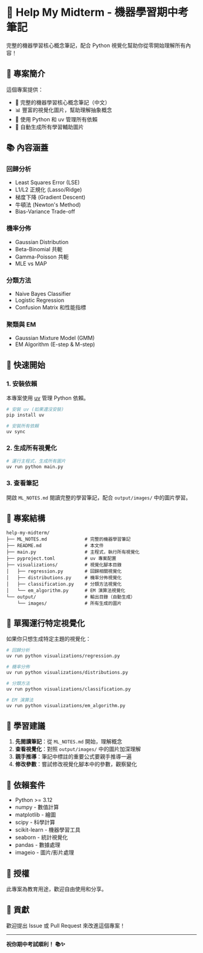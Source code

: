 # 📘 Help My Midterm - 機器學習期中考筆記

完整的機器學習核心概念筆記，配合 Python 視覺化幫助你從零開始理解所有內容！

## 🎯 專案簡介

這個專案提供：
- 📝 完整的機器學習核心概念筆記（中文）
- 📊 豐富的視覺化圖片，幫助理解抽象概念
- 🐍 使用 Python 和 uv 管理所有依賴
- 🎨 自動生成所有學習輔助圖片

## 📚 內容涵蓋

### 回歸分析
- Least Squares Error (LSE)
- L1/L2 正規化 (Lasso/Ridge)
- 梯度下降 (Gradient Descent)
- 牛頓法 (Newton's Method)
- Bias-Variance Trade-off

### 機率分佈
- Gaussian Distribution
- Beta-Binomial 共軛
- Gamma-Poisson 共軛
- MLE vs MAP

### 分類方法
- Naive Bayes Classifier
- Logistic Regression
- Confusion Matrix 和性能指標

### 聚類與 EM
- Gaussian Mixture Model (GMM)
- EM Algorithm (E-step & M-step)

## 🚀 快速開始

### 1. 安裝依賴

本專案使用 [uv](https://github.com/astral-sh/uv) 管理 Python 依賴。

```bash
# 安裝 uv (如果還沒安裝)
pip install uv

# 安裝所有依賴
uv sync
```

### 2. 生成所有視覺化

```bash
# 運行主程式，生成所有圖片
uv run python main.py
```

### 3. 查看筆記

開啟 `ML_NOTES.md` 閱讀完整的學習筆記，配合 `output/images/` 中的圖片學習。

## 📂 專案結構

```
help-my-midterm/
├── ML_NOTES.md              # 完整的機器學習筆記
├── README.md                # 本文件
├── main.py                  # 主程式，執行所有視覺化
├── pyproject.toml           # uv 專案配置
├── visualizations/          # 視覺化腳本目錄
│   ├── regression.py        # 回歸相關視覺化
│   ├── distributions.py     # 機率分佈視覺化
│   ├── classification.py    # 分類方法視覺化
│   └── em_algorithm.py      # EM 演算法視覺化
└── output/                  # 輸出目錄（自動生成）
    └── images/              # 所有生成的圖片
```

## 🎨 單獨運行特定視覺化

如果你只想生成特定主題的視覺化：

```bash
# 回歸分析
uv run python visualizations/regression.py

# 機率分佈
uv run python visualizations/distributions.py

# 分類方法
uv run python visualizations/classification.py

# EM 演算法
uv run python visualizations/em_algorithm.py
```

## 📖 學習建議

1. **先閱讀筆記**：從 `ML_NOTES.md` 開始，理解概念
2. **查看視覺化**：對照 `output/images/` 中的圖片加深理解
3. **親手推導**：筆記中標註的重要公式要親手推導一遍
4. **修改參數**：嘗試修改視覺化腳本中的參數，觀察變化

## 🔧 依賴套件

- Python >= 3.12
- numpy - 數值計算
- matplotlib - 繪圖
- scipy - 科學計算
- scikit-learn - 機器學習工具
- seaborn - 統計視覺化
- pandas - 數據處理
- imageio - 圖片/影片處理

## 📝 授權

此專案為教育用途，歡迎自由使用和分享。

## 🤝 貢獻

歡迎提出 Issue 或 Pull Request 來改進這個專案！

---

**祝你期中考試順利！ 📚✨**